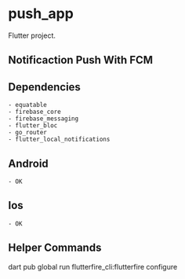 # push_app

Flutter project.

## Notificaction Push With FCM

## Dependencies

    - equatable
    - firebase_core
    - firebase_messaging
    - flutter_bloc
    - go_router
    - flutter_local_notifications

## Android

    - OK

## Ios

    - OK

## Helper Commands

dart pub global run flutterfire_cli:flutterfire configure